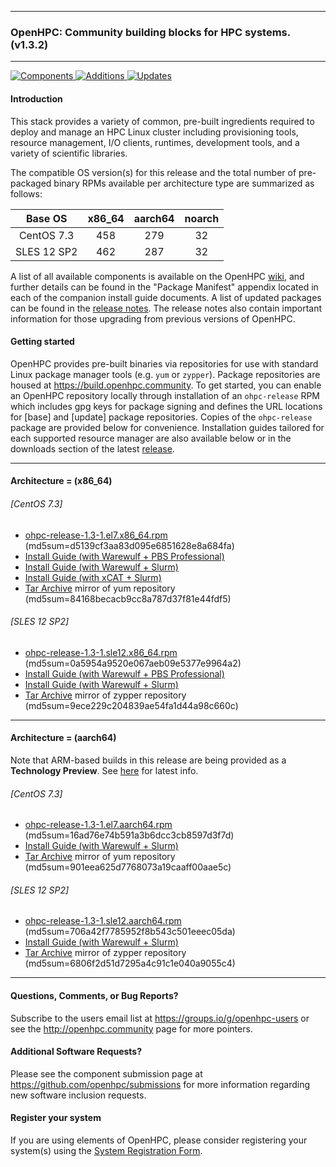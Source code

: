 
---

### OpenHPC: Community building blocks for HPC systems. (v1.3.2)

---

[![Components](https://img.shields.io/badge/components%20available-70-green.svg) ](https://github.com/openhpc/ohpc/wiki/Component-List)
[![Additions](https://img.shields.io/badge/new%20additions-5-blue.svg) ](https://github.com/openhpc/ohpc/releases/tag/v1.3.2.GA)
[![Updates](https://img.shields.io/badge/updates-30%25-lightgrey.svg) ](https://github.com/openhpc/ohpc/releases/tag/v1.3.2.GA)


#### Introduction

This stack provides a variety of common, pre-built ingredients required to
deploy and manage an HPC Linux cluster including provisioning tools, resource
management, I/O clients, runtimes, development tools, and a variety of
scientific libraries.

The compatible OS version(s) for this release and the total number of
pre-packaged binary RPMs available per architecture type are summarized as follows:

Base OS     | x86_64  | aarch64  | noarch
:---:       | :---:   | :---:    | :---:
CentOS 7.3  | 458     | 279      | 32
SLES 12 SP2 | 462     | 287      | 32

A list of all available components is available on the OpenHPC
[wiki](https://github.com/openhpc/ohpc/wiki/Component-List-v1.3.2), and further details
can be found in the "Package Manifest" appendix located in each of the companion 
install guide documents. A list of updated packages can be found in the
[release notes](https://github.com/openhpc/ohpc/releases/tag/v1.3.2.GA). The
release notes also contain important information for those upgrading from previous
versions of OpenHPC.

#### Getting started

OpenHPC provides pre-built binaries via repositories for use with standard
Linux package manager tools (e.g. ```yum``` or ```zypper```). Package
repositories are housed at https://build.openhpc.community. To get started, you
can enable an OpenHPC repository locally through installation of an
```ohpc-release``` RPM which includes gpg keys for package signing and defines
the URL locations for [base] and [update] package repositories. Copies of the
```ohpc-release``` package are provided below for convenience. Installation guides 
tailored for each supported resource manager are also available below or in
the downloads section of the latest
[release](https://github.com/openhpc/ohpc/releases/tag/v1.3.GA).

---

#### Architecture = (x86_64)

###### [CentOS 7.3]
* [ohpc-release-1.3-1.el7.x86_64.rpm](https://github.com/openhpc/ohpc/releases/download/v1.3.GA/ohpc-release-1.3-1.el7.x86_64.rpm) (md5sum=d5139cf3aa83d095e6851628e8a684fa)
* [Install Guide (with Warewulf + PBS Professional)](https://github.com/openhpc/ohpc/releases/download/v1.3.2.GA/Install_guide-CentOS7-Warewulf-PBSPro-1.3.2-x86_64.pdf)
* [Install Guide (with Warewulf + Slurm)](https://github.com/openhpc/ohpc/releases/download/v1.3.2.GA/Install_guide-CentOS7-Warewulf-SLURM-1.3.2-x86_64.pdf)
* [Install Guide (with xCAT + Slurm)](https://github.com/openhpc/ohpc/releases/download/v1.3.2.GA/Install_guide-CentOS7-xCAT-SLURM-1.3.2-x86_64.pdf)
* [Tar Archive](http://build.openhpc.community/dist/1.3.2/OpenHPC-1.3.2.CentOS_7.x86_64.tar) mirror of yum repository (md5sum=84168becacb9cc8a787d37f81e44fdf5)

###### [SLES 12 SP2]
* [ohpc-release-1.3-1.sle12.x86_64.rpm](https://github.com/openhpc/ohpc/releases/download/v1.3.GA/ohpc-release-1.3-1.sle12.x86_64.rpm) (md5sum=0a5954a9520e067aeb09e5377e9964a2)
* [Install Guide (with Warewulf + PBS Professional)](https://github.com/openhpc/ohpc/releases/download/v1.3.2.GA/Install_guide-SLE_12-Warewulf-PBSPro-1.3.2-x86_64.pdf)
* [Install Guide (with Warewulf + Slurm)](https://github.com/openhpc/ohpc/releases/download/v1.3.2.GA/Install_guide-SLE_12-Warewulf-SLURM-1.3.2-x86_64.pdf)
* [Tar Archive](http://build.openhpc.community/dist/1.3.2/OpenHPC-1.3.2.SLE_12.x86_64.tar) mirror of zypper repository (md5sum=9ece229c204839ae54fa1d44a98c660c)

---

#### Architecture = (aarch64)

Note that ARM-based builds in this release are being provided as a **Technology Preview**. See [here](https://github.com/openhpc/ohpc/wiki/ARM-Tech-Preview) for latest info.

###### [CentOS 7.3]
* [ohpc-release-1.3-1.el7.aarch64.rpm](https://github.com/openhpc/ohpc/releases/download/v1.3.GA/ohpc-release-1.3-1.el7.aarch64.rpm) (md5sum=16ad76e74b591a3b6dcc3cb8597d3f7d)
* [Install Guide (with Warewulf + Slurm)](https://github.com/openhpc/ohpc/releases/download/v1.3.2.GA/Install_guide-CentOS7-Warewulf-SLURM-1.3.2-aarch64.pdf)
* [Tar Archive](http://build.openhpc.community/dist/1.3.2/OpenHPC-1.3.2.CentOS_7.aarch64.tar) mirror of yum repository (md5sum=901eea625d7768073a19caaff00aae5c)

###### [SLES 12 SP2]
* [ohpc-release-1.3-1.sle12.aarch64.rpm](https://github.com/openhpc/ohpc/releases/download/v1.3.GA/ohpc-release-1.3-1.sle12.aarch64.rpm) (md5sum=706a42f7785952f8b543c501eeec05da)
* [Install Guide (with Warewulf + Slurm)](https://github.com/openhpc/ohpc/releases/download/v1.3.2.GA/Install_guide-SLE_12-Warewulf-SLURM-1.3.2-aarch64.pdf)
* [Tar Archive](http://build.openhpc.community/dist/1.3.2/OpenHPC-1.3.2.SLE_12.aarch64.tar) mirror of zypper repository (md5sum=6806f2d51d7295a4c91c1e040a9055c4)

---

#### Questions, Comments, or Bug Reports?

Subscribe to the users email list at https://groups.io/g/openhpc-users or see
the http://openhpc.community page for more pointers.

#### Additional Software Requests?

Please see the component submission page at
https://github.com/openhpc/submissions for more information regarding new
software inclusion requests.

#### Register your system

If you are using elements of OpenHPC, please consider registering your
system(s) using the [System Registration
Form](https://drive.google.com/open?id=1KvFM5DONJigVhOlmDpafNTDDRNTYVdolaYYzfrHkOWI).


